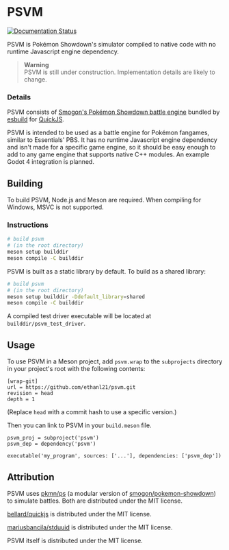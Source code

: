 # PSVM

[![Documentation Status](https://readthedocs.org/projects/psvm/badge/?version=latest)](https://psvm.readthedocs.io/en/latest/?badge=latest)

PSVM is Pokémon Showdown's simulator compiled to native code with no runtime Javascript engine dependency.

> **Warning**  
> PSVM is still under construction. Implementation details are likely to change.

### Details

PSVM consists of [Smogon's Pokémon Showdown battle engine](https://github.com/smogon/pokemon-showdown) bundled
by [esbuild](https://esbuild.github.io) for [QuickJS](https://github.com/frida/quickjs).

PSVM is intended to be used as a battle engine for Pokémon fangames, similar to Essentials' PBS. It has no runtime
Javascript engine dependency and isn't made for a specific game engine, so it should be easy enough to add to any game
engine that supports native C++ modules. An example Godot 4 integration is planned.

## Building

To build PSVM, Node.js and Meson are required. When compiling for Windows, MSVC is not supported.

### Instructions

```bash
# build psvm
# (in the root directory)
meson setup builddir
meson compile -C builddir
```

PSVM is built as a static library by default. To build as a shared library:

```bash
# build psvm
# (in the root directory)
meson setup builddir -Ddefault_library=shared
meson compile -C builddir
```

A compiled test driver executable will be located at `builddir/psvm_test_driver`.

## Usage

To use PSVM in a Meson project, add `psvm.wrap` to the `subprojects` directory in your project's root with the following contents:

```
[wrap-git]
url = https://github.com/ethanl21/psvm.git
revision = head
depth = 1
```

(Replace `head` with a commit hash to use a specific version.)

Then you can link to PSVM in your `build.meson` file.

```
psvm_proj = subproject('psvm')
psvm_dep = dependency('psvm')

executable('my_program', sources: ['...'], dependencies: ['psvm_dep'])
```

## Attribution

PSVM uses [pkmn/ps](https://github.com/pkmn/ps) (a modular version
of [smogon/pokemon-showdown](https://github.com/smogon/pokemon-showdown)) to simulate battles. Both are distributed
under the MIT license.

[bellard/quickjs](https://github.com/bellard/quickjs) is distributed under the MIT license.

[mariusbancila/stduuid](https://github.com/mariusbancila/stduuid) is distributed under the MIT license.

PSVM itself is distributed under the MIT license.
